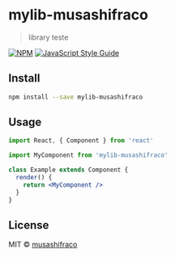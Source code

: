 # mylib-musashifraco

> library teste

[![NPM](https://img.shields.io/npm/v/mylib-musashifraco.svg)](https://www.npmjs.com/package/mylib-musashifraco) [![JavaScript Style Guide](https://img.shields.io/badge/code_style-standard-brightgreen.svg)](https://standardjs.com)

## Install

```bash
npm install --save mylib-musashifraco
```

## Usage

```jsx
import React, { Component } from 'react'

import MyComponent from 'mylib-musashifraco'

class Example extends Component {
  render() {
    return <MyComponent />
  }
}
```

## License

MIT © [musashifraco](https://github.com/musashifraco)
